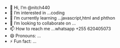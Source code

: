- 👋 Hi, I’m @nitch440
- 👀 I’m interested in ...coding
- 🌱 I’m currently learning ...javascript,html and phthon
- 💞️ I’m looking to collaborate on ...
- 📫 How to reach me ...whatsapp +255 620405073 
- 😄 Pronouns: ...
- ⚡ Fun fact: ...

<!---
nitch440/nitch440 is a ✨ special ✨ repository because its `README.md` (this file) appears on your GitHub profile.
You can click the Preview link to take a look at your changes.
--->
